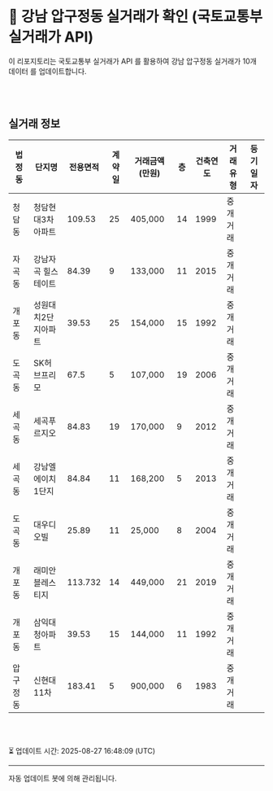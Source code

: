 
# 🚩 강남 압구정동 실거래가 확인 (국토교통부 실거래가 API)

이 리포지토리는 국토교통부 실거래가 API 를 활용하여 강남 압구정동 실거래가 10개 데이터 를 업데이트합니다.

<br>
<br>

## 실거래 정보
| 법정동 | 단지명 | 전용면적 | 계약일 | 거래금액(만원) | 층 | 건축연도 | 거래유형 | 등기일자 |
| --- | --- | --- | --- | --- | --- | --- | --- | --- |
| 청담동 | 청담현대3차아파트 | 109.53 | 25 | 405,000 | 14 | 1999 | 중개거래 |  |
| 자곡동 | 강남자곡 힐스테이트 | 84.39 | 9 | 133,000 | 11 | 2015 | 중개거래 |  |
| 개포동 | 성원대치2단지아파트 | 39.53 | 25 | 154,000 | 15 | 1992 | 중개거래 |  |
| 도곡동 | SK허브프리모 | 67.5 | 5 | 107,000 | 19 | 2006 | 중개거래 |  |
| 세곡동 | 세곡푸르지오 | 84.83 | 19 | 170,000 | 9 | 2012 | 중개거래 |  |
| 세곡동 | 강남엘에이치1단지 | 84.84 | 11 | 168,200 | 5 | 2013 | 중개거래 |  |
| 도곡동 | 대우디오빌 | 25.89 | 11 | 25,000 | 8 | 2004 | 중개거래 |  |
| 개포동 | 래미안블레스티지 | 113.732 | 14 | 449,000 | 21 | 2019 | 중개거래 |  |
| 개포동 | 삼익대청아파트 | 39.53 | 15 | 144,000 | 11 | 1992 | 중개거래 |  |
| 압구정동 | 신현대11차 | 183.41 | 5 | 900,000 | 6 | 1983 | 중개거래 |  |

<br>
<br>

⏳ 업데이트 시간: 2025-08-27 16:48:09 (UTC)

---
자동 업데이트 봇에 의해 관리됩니다.
    